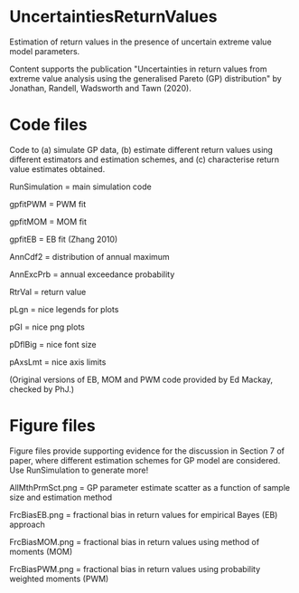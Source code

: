 # UncertaintiesReturnValues

Estimation of return values in the presence of uncertain extreme value model parameters.

Content supports the publication "Uncertainties in return values from extreme value analysis using the generalised Pareto (GP) distribution" by Jonathan, Randell, Wadsworth and Tawn (2020).

# Code files

Code to (a) simulate GP data, (b) estimate different return values using different estimators and estimation schemes, and (c) characterise return value estimates obtained.

RunSimulation = main simulation code

gpfitPWM = PWM fit

gpfitMOM = MOM fit

gpfitEB = EB fit (Zhang 2010)

AnnCdf2 = distribution of annual maximum

AnnExcPrb = annual exceedance probability

RtrVal = return value

pLgn = nice legends for plots

pGI = nice png plots

pDflBig = nice font size

pAxsLmt = nice axis limits

(Original versions of EB, MOM and PWM code provided by Ed Mackay, checked by PhJ.)

# Figure files

Figure files provide supporting evidence for the discussion in Section 7 of paper, where different estimation schemes for GP model are considered. Use RunSimulation to generate more!

AllMthPrmSct.png = GP parameter estimate scatter as a function of sample size and estimation method

FrcBiasEB.png = fractional bias in return values for empirical Bayes (EB) approach

FrcBiasMOM.png = fractional bias in return values using method of moments (MOM)

FrcBiasPWM.png = fractional bias in return values using probability weighted moments (PWM)

